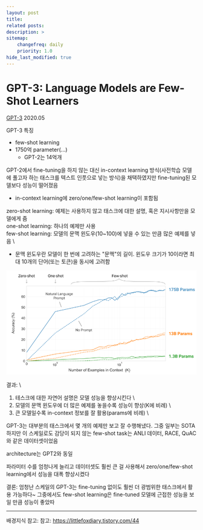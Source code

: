 ```yaml
---
layout: post
title: 
related posts:
description: >
sitemap:
    changefreq: daily
    priority: 1.0
hide_last_modified: true
---
```



# GPT-3: Language Models are Few-Shot Learners

[GPT-3](https://arxiv.org/pdf/2005.14165)
2020.05

GPT-3 특징
- few-shot learning
- 1750억 parameter(...)
  - GPT-2는 14억개
  
GPT-2에서 fine-tuning을 하지 않는 대신 in-context learning 방식(사전학습 모델에 풀고자 하는 태스크를 텍스트 인풋으로 넣는 방식)을 채택하였지만 fine-tuning된 모델보다 성능이 떨어졌음
- in-context learning에 zero/one/few-shot learning이 포함됨


zero-shot learning: 예제는 사용하지 않고 태스크에 대한 설명, 혹은 지시사항만을 모델에게 줌 \
one-shot learning: 하나의 예제만 사용 \
few-shot learning: 모델의 문맥 윈도우(10~100)에 넣을 수 있는 만큼 많은 예제를 넣음 \
- 문맥 윈도우란 모델이 한 번에 고려하는 "문맥"의 길이. 윈도우 크기가 10이라면 최대 10개의 단어(또는 토큰)을 동시에 고려함

![](/assets/img/ai/llm4/1.png)

결과: \
1. 테스크에 대한 자연어 설명은 모델 성능을 향상시킨다 \
2. 모델의 문맥 윈도우에 더 많은 예제를 놓을수록 성능이 향상(K에 비례) \
3. 큰 모델일수록 in-context 정보를 잘 활용(params에 비례) \

GPT-3는 대부분의 태스크에서 몇 개의 예제만 보고 잘 수행해냈다. 그중 일부는 SOTA \
하지만 이 스케일로도 감당이 되지 않는 few-shot task는 ANLI 데이터, RACE, QuAC와 같은 데이터셋이었음

architecture는 GPT2와 동일

파라미터 수를 엄청나게 늘리고 데이터셋도 훨씬 큰 걸 사용해서 zero/one/few-shot learning에서 성능을 대폭 향상시켰다

결론: 엄청난 스케일의 GPT-3는 fine-tuning 없이도 훨씬 더 광범위한 태스크에서 활용 가능하다~ 그중에서도 few-shot learning은 fine-tuned 모델에 근접한 성능을 보일 만큼 성능이 좋았따

---
배경지식 참고: 참고: https://littlefoxdiary.tistory.com/44